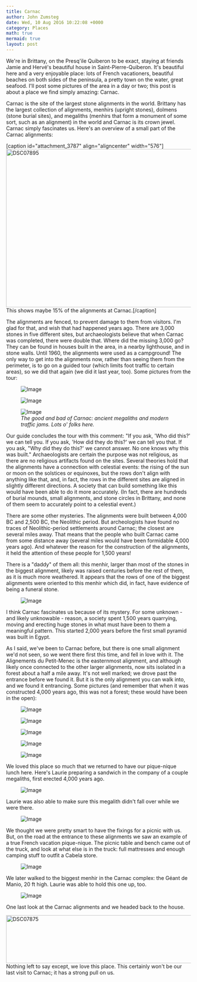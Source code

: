 ```yaml
---
title: Carnac
author: John Zumsteg
date: Wed, 10 Aug 2016 10:22:08 +0000
category: Places
math: true
mermaid: true
layout: post
---
```

We're in Brittany, on the Presq'ile Quiberon to be exact, staying at friends Jamie and Hervé's beautiful house in Saint-Pierre-Quiberon. It's beautiful here and a very enjoyable place: lots of French vacationers, beautiful beaches on both sides of the peninsula, a pretty town on the water, great seafood. I'll post some pictures of the area in a day or two; this post is about a place we find simply amazing: Carnac.

Carnac is the site of the largest stone alignments in the world. Brittany has the largest collection of alignments, menhirs (upright stones), dolmens (stone burial sites), and megaliths (menhirs that form a monument of some sort, such as an alignment) in the world and Carnac is its crown jewel. Carnac simply fascinates us. Here's an overview of a small part of the Carnac alignments:

[caption id="attachment_3787" align="aligncenter" width="576"]<img class="wp-image-3787 size-full" src="http:/assets/images/2016/08/DSC07895.jpg" alt="DSC07895" width="576" height="432" /> This shows maybe 15% of the alignments at Carnac.[/caption]

The alignments are fenced, to prevent damage to them from visitors. I'm glad for that, and wish that had happened years ago. There are 3,000 stones in five different sites, but archaeologists believe that when Carnac was completed, there were double that. Where did the missing 3,000 go? They can be found in houses built in the area, in a nearby lighthouse, and in stone walls. Until 1960, the alignments were used as a campground! The only way to get into the alignments now, rather than seeing them from the perimeter, is to go on a guided tour (which limits foot traffic to certain areas), so we did that again (we did it last year, too). Some pictures from the tour:

<figure class = "landscape">
	<img src="{{"/assets/images/2016/08/DSC07876.jpg" | prepend: site.baseurl | prepend: site.url }}" alt="Image" />
	<figcaption></figcaption>
</figure>

 <a href="http://zumsteg.us/?attachment_id=3780" rel="attachment wp-att-3780">
</a> <figure class = "landscape">
	<img src="{{"/assets/images/2016/08/DSC07872.jpg" | prepend: site.baseurl | prepend: site.url }}" alt="Image" />
	<figcaption></figcaption>
</figure>



<figure class = "landscape">
	<img src="{{"/assets/images/2016/08/DSC07882.jpg" | prepend: site.baseurl | prepend: site.url }}" alt="Image" />
	<figcaption><em>The good and bad of Carnac: ancient megaliths and modern traffic jams. Lots o' folks here.</em></figcaption>
</figure>



Our guide concludes the tour with this comment: "If you ask, 'Who did this?' we can tell you. If you ask, 'How did they do this?' we can tell you that. If you ask, "Why did they do this?' we cannot answer. No one knows why this was built." Archaeologists are certain the purpose was not religious, as there are no religious artifacts found on the sites. Several theories hold that the alignments have a connection with celestial events: the rising of the sun or moon on the solstices or equinoxes, but the rows don't align with anything like that, and, in fact, the rows in the different sites are aligned in slightly different directions. A society that can build something like this would have been able to do it more accurately. (In fact, there are hundreds of burial mounds, small alignments, and stone circles in Brittany, and none of them seem to accurately point to a celestial event.)

There are some other mysteries. The alignments were built between 4,000 BC and 2,500 BC, the Neolithic period. But archeologists have found no traces of Neolithic-period settlements around Carnac; the closest are several miles away. That means that the people who built Carnac came from some distance away (several miles would have been formidable 4,000 years ago). And whatever the reason for the construction of the alignments, it held the attention of these people for 1,500 years!

There is a "daddy" of them all: this menhir, larger than most of the stones in the biggest alignment, likely was raised centuries before the rest of them, as it is much more weathered. It appears that the rows of one of the biggest alignments were oriented to this menhir which did, in fact, have evidence of being a funeral stone.

<figure class = "portrait">
	<img src="{{"/assets/images/2016/08/DSC07887.jpg" | prepend: site.baseurl | prepend: site.url }}" alt="Image" />
	<figcaption></figcaption>
</figure>



I think Carnac fascinates us because of its mystery. For some unknown - and likely unknowable - reason, a society spent 1,500 years quarrying, moving and erecting huge stones in what must have been to them a meaningful pattern. This started 2,000 years before the first small pyramid was built in Egypt.

As I said, we've been to Carnac before, but there is one small alignment we'd not seen, so we went there first this time, and fell in love with it. The Alignements du Petit-Menec is the easternmost alignment, and although likely once connected to the other larger alignments, now sits isolated in a forest about a half a mile away. It's not well marked; we drove past the entrance before we found it. But it is the only alignment you can walk into, and we found it entrancing. Some pictures (and remember that when it was constructed 4,000 years ago, this was not a forest; these would have been in the open):

<figure class = "portrait">
	<img src="{{"/assets/images/2016/08/DSC07867.jpg" | prepend: site.baseurl | prepend: site.url }}" alt="Image" />
	<figcaption></figcaption>
</figure>



<figure class = "landscape">
	<img src="{{"/assets/images/2016/08/DSC07851.jpg" | prepend: site.baseurl | prepend: site.url }}" alt="Image" />
	<figcaption></figcaption>
</figure>

 <figure class = "landscape">
	<img src="{{"/assets/images/2016/08/DSC07863.jpg" | prepend: site.baseurl | prepend: site.url }}" alt="Image" />
	<figcaption></figcaption>
</figure>

 <figure class = "portrait">
	<img src="{{"/assets/images/2016/08/DSC07840.jpg" | prepend: site.baseurl | prepend: site.url }}" alt="Image" />
	<figcaption></figcaption>
</figure>

 <figure class = "portrait">
	<img src="{{"/assets/images/2016/08/DSC07838.jpg" | prepend: site.baseurl | prepend: site.url }}" alt="Image" />
	<figcaption></figcaption>
</figure>



We loved this place so much that we returned to have our pique-nique lunch here. Here's Laurie preparing a sandwich in the company of a couple megaliths, first erected 4,000 years ago.

<figure class = "landscape">
	<img src="{{"/assets/images/2016/08/DSC07908.jpg" | prepend: site.baseurl | prepend: site.url }}" alt="Image" />
	<figcaption></figcaption>
</figure>



Laurie was also able to make sure this megalith didn't fall over while we were there.

<figure class = "portrait">
	<img src="{{"/assets/images/2016/08/DSC07866.jpg" | prepend: site.baseurl | prepend: site.url }}" alt="Image" />
	<figcaption></figcaption>
</figure>



We thought we were pretty smart to have the fixings for a picnic with us. But, on the road at the entrance to these alignments we saw an example of a true French vacation pique-nique. The picnic table and bench came out of the truck, and look at what else is in the truck: full mattresses and enough camping stuff to outfit a Cabela store.

<figure class = "landscape">
	<img src="{{"/assets/images/2016/08/DSC07904.jpg" | prepend: site.baseurl | prepend: site.url }}" alt="Image" />
	<figcaption></figcaption>
</figure>



We later walked to the biggest menhir in the Carnac complex: the Géant de Manio, 20 ft high. Laurie was able to hold this one up, too.

<figure class = "portrait">
	<img src="{{"/assets/images/2016/08/DSC07880.jpg" | prepend: site.baseurl | prepend: site.url }}" alt="Image" />
	<figcaption></figcaption>
</figure>



One last look at the Carnac alignments and we headed back to the house.

<img class="aligncenter size-full wp-image-3780" src="http:/assets/images/2016/08/DSC07875.jpg" alt="DSC07875" width="576" height="131" />Nothing left to say except, we love this place. This certainly won't be our last visit to Carnac; it has a strong pull on us.
